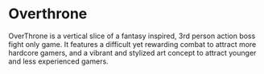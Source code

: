 # Overthrone
OverThrone is a vertical slice of a fantasy inspired, 3rd person action boss fight only game. It features a difficult yet rewarding combat to attract more hardcore gamers, and a vibrant and stylized art concept to attract younger and less experienced gamers.
